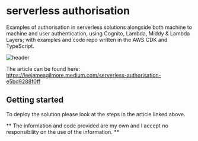 # serverless authorisation

Examples of authorisation in serverless solutions alongside both machine to machine and user authentication, using Cognito, Lambda, Middy & Lambda Layers; with examples and code repo written in the AWS CDK and TypeScript.

![header](./docs/images/header.png)

The article can be found here: https://leejamesgilmore.medium.com/serverless-authorisation-e5bd9288f0ff

## Getting started

To deploy the solution please look at the steps in the article linked above.

** The information and code provided are my own and I accept no responsibility on the use of the information. **
